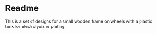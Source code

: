 # Readme

This is a set of designs for a small wooden frame on wheels
with a plastic tank for electrolysis or plating.

